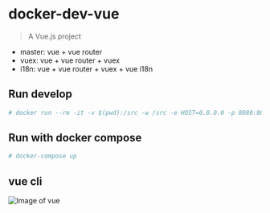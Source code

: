 # docker-dev-vue

> A Vue.js project

* master: vue + vue router
* vuex: vue + vue router + vuex
* i18n: vue + vue router + vuex + vue i18n

## Run develop

```bash
# docker run --rm -it -v $(pwd):/src -w /src -e HOST=0.0.0.0 -p 8080:8080 node:8.9.4 bash -c "npm install && npm run dev"
```

## Run with docker compose

```bash
# docker-compose up
```

## vue cli
![Image of vue](https://github.com/chihhunglin/docker-dev-vue/blob/master/docs/vue-cli.png)
